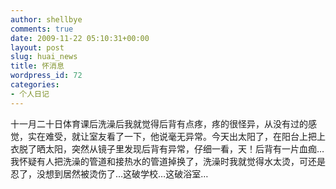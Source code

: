 ```yaml
---
author: shellbye
comments: true
date: 2009-11-22 05:10:31+00:00
layout: post
slug: huai_news
title: 怀消息
wordpress_id: 72
categories:
- 个人日记
---
```


十一月二十日体育课后洗澡后我就觉得后背有点疼，疼的很怪异，从没有过的感觉，实在难受，就让室友看了一下，他说毫无异常。今天出太阳了，在阳台上把上衣脱了晒太阳，突然从镜子里发现后背有异常，仔细一看，天！后背有一片血痂…我怀疑有人把洗澡的管道和接热水的管道掉换了，洗澡时我就觉得水太烫，可还是忍了，没想到居然被烫伤了…这破学校…这破浴室…
